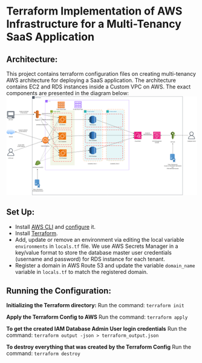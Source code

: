 # Terraform Implementation of AWS Infrastructure for a Multi-Tenancy SaaS Application

## Architecture:

This project contains terraform configuration files on creating multi-tenancy AWS architecture for deploying a SaaS application. The architecture contains EC2 and RDS instances inside a Custom VPC on AWS. The exact components are presented in the diagram below:
![alt AWS Architecture](./architecture/Diagram.png "AWS Architecture")

## Set Up:

- Install [AWS CLI](https://docs.aws.amazon.com/cli/latest/userguide/getting-started-install.html) and [configure](https://docs.aws.amazon.com/cli/latest/userguide/cli-chap-configure.html) it.
- Install [Terraform](https://developer.hashicorp.com/terraform/tutorials/aws-get-started/install-cli).
- Add, update or remove an environment via editing the local variable `environments` in `locals.tf` file. We use AWS Secrets Manager in a key/value format to store the database master user credentials (username and password) for RDS instance for each tenant.
- Register a domain in AWS Route 53 and update the variable `domain_name` variable in `locals.tf` to match the registered domain.

## Running the Configuration:

**Initializing the Terraform directory:**
Run the command: `terraform init`

**Apply the Terraform Config to AWS**
Run the command: `terraform apply`

**To get the created IAM Database Admin User login credentials**
Run the command: `terraform output -json > terraform_output.json`

**To destroy everything that was created by the Terraform Config**
Run the command: `terraform destroy`
